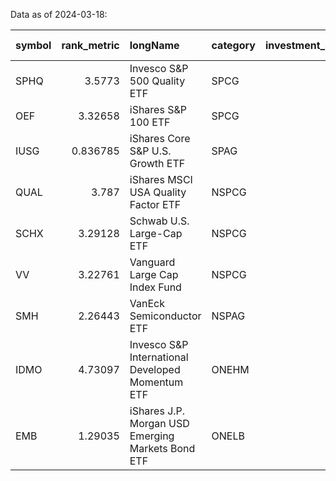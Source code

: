 Data as of 2024-03-18:

| symbol   |   rank_metric | longName                                          | category   |   investment_amount |   overlap |   Composite Score |
|:---------|--------------:|:--------------------------------------------------|:-----------|--------------------:|----------:|------------------:|
| SPHQ     |      3.5773   | Invesco S&P 500 Quality ETF                       | SPCG       |                3750 |  0.001    |             4.823 |
| OEF      |      3.32658  | iShares S&P 100 ETF                               | SPCG       |                3750 |  0.424477 |             4.587 |
| IUSG     |      0.836785 | iShares Core S&P U.S. Growth ETF                  | SPAG       |                2250 |  0.001    |             0.909 |
| QUAL     |      3.787    | iShares MSCI USA Quality Factor ETF               | NSPCG      |                1000 |  0.001    |             5.121 |
| SCHX     |      3.29128  | Schwab U.S. Large-Cap ETF                         | NSPCG      |                1000 |  0.603817 |             4.585 |
| VV       |      3.22761  | Vanguard Large Cap Index Fund                     | NSPCG      |                1000 |  0.547305 |             4.481 |
| SMH      |      2.26443  | VanEck Semiconductor ETF                          | NSPAG      |                 750 |  0.001    |             2.933 |
| IDMO     |      4.73097  | Invesco S&P International Developed Momentum ETF  | ONEHM      |                 750 |  0.001    |             6.473 |
| EMB      |      1.29035  | iShares J.P. Morgan USD Emerging Markets Bond ETF | ONELB      |                 750 |  0.001    |             1.546 |